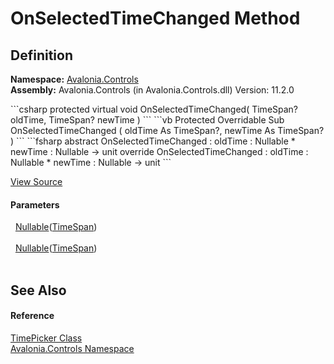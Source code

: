 # OnSelectedTimeChanged Method




## Definition
**Namespace:** <a href="N_Avalonia_Controls">Avalonia.Controls</a>  
**Assembly:** Avalonia.Controls (in Avalonia.Controls.dll) Version: 11.2.0

<Tabs groupId="api-code-preview">
<TabItem value="csharp" label="C#">
```csharp
protected virtual void OnSelectedTimeChanged(
	TimeSpan? oldTime,
	TimeSpan? newTime
)
```
</TabItem>
<TabItem value="vb" label="VB">
```vb
Protected Overridable Sub OnSelectedTimeChanged ( 
	oldTime As TimeSpan?,
	newTime As TimeSpan?
)
```
</TabItem>
<TabItem value="fsharp" label="F#">
```fsharp
abstract OnSelectedTimeChanged : 
        oldTime : Nullable<TimeSpan> * 
        newTime : Nullable<TimeSpan> -> unit 
override OnSelectedTimeChanged : 
        oldTime : Nullable<TimeSpan> * 
        newTime : Nullable<TimeSpan> -> unit 
```
</TabItem>
</Tabs>



<a href="https://github.com/AvaloniaUI/Avalonia/tree/master/src/Avalonia.Controls/DateTimePickers/TimePicker.cs#L335" title="View the source code">View Source</a>



#### Parameters
<dl><dt>  <a href="https://learn.microsoft.com/dotnet/api/system.nullable-1" target="_blank" rel="noopener noreferrer">Nullable</a>(<a href="https://learn.microsoft.com/dotnet/api/system.timespan" target="_blank" rel="noopener noreferrer">TimeSpan</a>)</dt><dd> </dd><dt>  <a href="https://learn.microsoft.com/dotnet/api/system.nullable-1" target="_blank" rel="noopener noreferrer">Nullable</a>(<a href="https://learn.microsoft.com/dotnet/api/system.timespan" target="_blank" rel="noopener noreferrer">TimeSpan</a>)</dt><dd> </dd></dl>

## See Also


#### Reference
<a href="T_Avalonia_Controls_TimePicker">TimePicker Class</a>  
<a href="N_Avalonia_Controls">Avalonia.Controls Namespace</a>  


